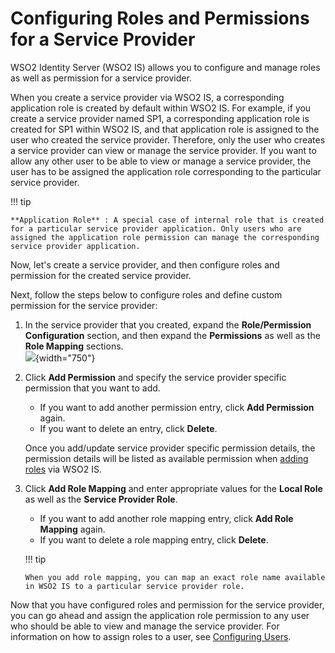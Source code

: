 # Configuring Roles and Permissions for a Service Provider

WSO2 Identity Server (WSO2 IS) allows you to configure and manage roles
as well as permission for a service provider.

When you create a service provider via WSO2 IS, a corresponding
application role is created by default within WSO2 IS. For example, if
you create a service provider named SP1, a corresponding application
role is created for SP1 within WSO2 IS, and that application role is
assigned to the user who created the service provider. Therefore, only
the user who creates a service provider can view or manage the service
provider. If you want to allow any other user to be able to view or
manage a service provider, the user has to be assigned the application
role corresponding to the particular service provider.

!!! tip
    
    **Application Role** : A special case of internal role that is created
    for a particular service provider application. Only users who are
    assigned the application role permission can manage the corresponding
    service provider application.
    

Now, let's create a service provider, and then configure roles and
permission for the created service provider.

Next, follow the steps below to configure roles and define custom
permission for the service provider:

1.  In the service provider that you created, expand the
    **Role/Permission Configuration** section, and then expand the
    **Permissions** as well as the **Role Mapping** sections.  
    ![](attachments/103329771/103329772.png){width="750"}
2.  Click **Add Permission** and specify the service provider specific
    permission that you want to add.

    -   If you want to add another permission entry, click **Add
        Permission** again.
    -   If you want to delete an entry, click **Delete**.

    Once you add/update service provider specific permission details,
    the permission details will be listed as available permission when
    [adding
    roles](Configuring-Roles-and-Permissions_103330369.html#ConfiguringRolesandPermissions-addU)
    via WSO2 IS.

3.  Click **Add Role Mapping** and enter appropriate values for the
    **Local Role** as well as the **Service Provider Role**.

    -   If you want to add another role mapping entry, click **Add Role
        Mapping** again.
    -   If you want to delete a role mapping entry, click **Delete**.

    !!! tip
    
        When you add role mapping, you can map an exact role name available
        in WSO2 IS to a particular service provider role.
    

Now that you have configured roles and permission for the service
provider, you can go ahead and assign the application role permission to
any user who should be able to view and manage the service provider. For
information on how to assign roles to a user, see [Configuring
Users](_Configuring_Users_).
